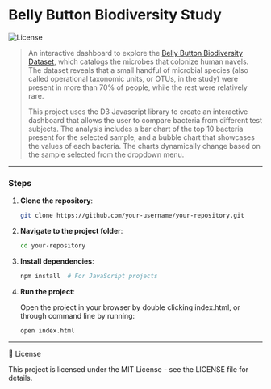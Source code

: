 # Belly Button Biodiversity Study

![License](https://img.shields.io/badge/license-MIT-blue)

> An interactive dashboard to explore the <a href="https://robdunnlab.com/projects/belly-button-biodiversity/" target="_blank">Belly Button Biodiversity Dataset</a>, which catalogs the microbes that colonize human navels. The dataset reveals that a small handful of microbial species (also called operational taxonomic units, or OTUs, in the study) were present in more than 70% of people, while the rest were relatively rare.
>
> This project uses the D3 Javascript library to create an interactive dashboard that allows the user to compare bacteria from different test subjects. The analysis includes a bar chart of the top 10 bacteria present for the selected sample, and a bubble chart that showcases the values of each bacteria. The charts dynamically change based on the sample selected from the dropdown menu.
---

### Steps

1. **Clone the repository**:

    ```bash
    git clone https://github.com/your-username/your-repository.git
    ```

2. **Navigate to the project folder**:

    ```bash
    cd your-repository
    ```

3. **Install dependencies**:

    ```bash
    npm install  # For JavaScript projects
    ```

4. **Run the project**:

    Open the project in your browser by double clicking index.html, or through command line by running:
   
    ```bash
    open index.html
    ```

---

📝 License

This project is licensed under the MIT License - see the LICENSE file for details.
